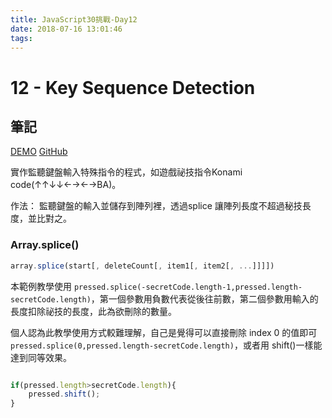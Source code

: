 ```yaml
---
title: JavaScript30挑戰-Day12
date: 2018-07-16 13:01:46
tags:
---
```

# 12 - Key Sequence Detection

## 筆記

[DEMO](https://weiyuan1993.github.io/JavaScript30/12-Key-Sequence-Detection)
[GitHub](https://github.com/weiyuan1993/JavaScript30/tree/master/12-Key-Sequence-Detection)

實作監聽鍵盤輸入特殊指令的程式，如遊戲祕技指令Konami code(↑↑↓↓←→←→BA)。

<!--more-->

作法： 監聽鍵盤的輸入並儲存到陣列裡，透過splice 讓陣列長度不超過秘技長度，並比對之。

### Array.splice()

```javascript
array.splice(start[, deleteCount[, item1[, item2[, ...]]]])
```
本範例教學使用 `pressed.splice(-secretCode.length-1,pressed.length-secretCode.length)`，第一個參數用負數代表從後往前數，第二個參數用輸入的長度扣除祕技的長度，此為欲刪除的數量。

個人認為此教學使用方式較難理解，自己是覺得可以直接刪除 index 0 的值即可 
`pressed.splice(0,pressed.length-secretCode.length)`，或者用 shift()一樣能達到同等效果。
```javascript

if(pressed.length>secretCode.length){
    pressed.shift();
}
```
